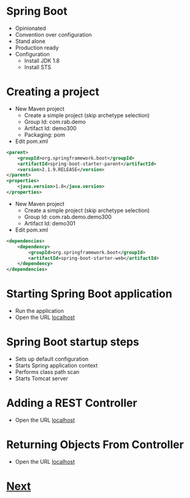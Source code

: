 # Spring Boot
- Opinionated
- Convention over configuration
- Stand alone
- Production ready
- Configuration
  - Install JDK 1.8
  - Install STS 
# Creating a project 
- New Maven project
  - Create a simple project (skip archetype selection)
  - Group Id: com.rab.demo
  - Artifact Id: demo300
  - Packaging: pom
- Edit pom.xml
```xml
<parent>
	<groupId>org.springframework.boot</groupId>
	<artifactId>spring-boot-starter-parent</artifactId>
	<version>2.1.9.RELEASE</version>
</parent>
<properties>
	<java.version>1.8</java.version>
</properties>
```
- New Maven project
  - Create a simple project (skip archetype selection)
  - Group Id: com.rab.demo.demo300
  - Artifact Id: demo301
- Edit pom.xml
```xml
<dependencies>
	<dependency>
		<groupId>org.springframework.boot</groupId>
		<artifactId>spring-boot-starter-web</artifactId>
	</dependency>
</dependencies>
```
# Starting Spring Boot application
- Run the application
- Open the URL [localhost](http://localhost:8080/)
# Spring Boot startup steps
- Sets up default configuration
- Starts Spring application context
- Performs class path scan 
- Starts Tomcat server 
# Adding a REST Controller
- Open the URL [localhost](http://localhost:8080/hello)
# Returning Objects From Controller
- Open the URL [localhost](http://localhost:8080/topics)
# [Next](https://www.youtube.com/watch?v=FiERKHK69Nc&list=PLqq-6Pq4lTTbx8p2oCgcAQGQyqN8XeA1x&index=14)

